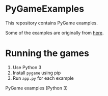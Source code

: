 # PyGameExamples

This repository contains PyGame examples.

Some of the examples are originally from [here](http://programarcadegames.com/).

# Running the games

1. Use Python 3
2. Install ``pygame`` using pip
3. Run ``app.py`` for each example

PyGame examples (Python 3)
